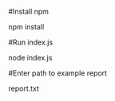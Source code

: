 #Install npm

npm install

#Run index.js

node index.js

#Enter path to example report 

report.txt 
